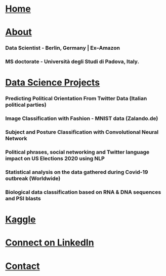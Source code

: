 
# [Home](https://grvanand001.github.io/)

# [About](./about.md)

### Data Scientist - Berlin, Germany | Ex–Amazon
### MS doctorate - Università degli Studi di Padova, Italy.


# [Data Science Projects](./projects.md)

### Predicting Political Orientation From Twitter Data (Italian political parties)

### Image Classification with Fashion - MNIST data (Zalando.de)


### Subject and Posture Classification with Convolutional Neural Network


### Political phrases, social networking and Twitter language impact on US Elections 2020 using NLP


### Statistical analysis on the data gathered during Covid-19 outbreak (Worldwide)


### Biological data classification based on RNA & DNA sequences and PSI blasts

# [Kaggle](./kaggle.md)

# [Connect on LinkedIn](https://www.linkedin.com/in/gaurav-anand-71748ab8/)

# [Contact](mailto:grv.aries001@gmail.com)
